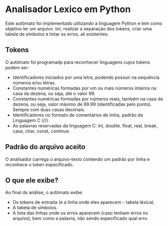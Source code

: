 # Analisador Lexico em Python

Este autômato foi implementado utilizando a linguagem Python e tem como objetivo ler um arquivo .txt, realizar a separação dos tokens, criar uma tabela de símbolos e listar os erros, ali existentes.

## Tokens

O autômato foi programadp para reconhecer linguagens cujos tokens podem ser:
- Identificadores iniciados por uma letra, podendo possuir na sequência números e/ou letras.
- Constantes numéricas formadas por um ou mais números inteiros na casa da dezena, ou
seja, até o valor 99.
- Constantes numéricas formadas por números reais, também na casa da dezena, ou seja,
valor máximo de 99.99 (identificadas pelo ponto). Sempre com duas casas decimais.
- Identificadores no formato de comentários de linha, padrão da Linguagem C (//).
- As palavras reservadas da linguagem C: int, double, float, real, break, case,
char, const, continue.

## Padrão do arquivo aceito

O analisador carrega o arquivo-texto contendo um padrão por linha e reconhece o
token especificado.

## O que ele exibe?

Ao final da análise, o autômato exibe:
- Os tokens de entrada (e a linha onde eles aparecem – tabela léxica).
- A tabela de símbolos.
- A lista das linhas onde os erros aparecem (caso tenham erros no arquivo), bem como a
palavra, não sendo especificado qual erro.
